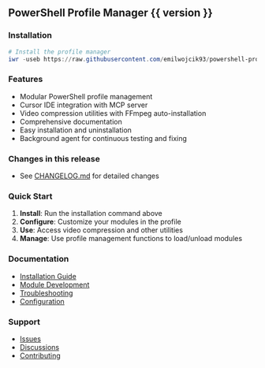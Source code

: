 ## PowerShell Profile Manager {{ version }}

### Installation

```powershell
# Install the profile manager
iwr -useb https://raw.githubusercontent.com/emilwojcik93/powershell-profile-manager/main/scripts/install.ps1 | iex
```

### Features

- Modular PowerShell profile management
- Cursor IDE integration with MCP server
- Video compression utilities with FFmpeg auto-installation
- Comprehensive documentation
- Easy installation and uninstallation
- Background agent for continuous testing and fixing

### Changes in this release

- See [CHANGELOG.md](CHANGELOG.md) for detailed changes

### Quick Start

1. **Install**: Run the installation command above
2. **Configure**: Customize your modules in the profile
3. **Use**: Access video compression and other utilities
4. **Manage**: Use profile management functions to load/unload modules

### Documentation

- [Installation Guide](docs/installation.md)
- [Module Development](docs/module-development.md)
- [Troubleshooting](docs/troubleshooting.md)
- [Configuration](docs/configuration.md)

### Support

- [Issues](https://github.com/emilwojcik93/powershell-profile-manager/issues)
- [Discussions](https://github.com/emilwojcik93/powershell-profile-manager/discussions)
- [Contributing](CONTRIBUTING.md)
